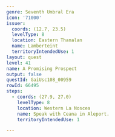 ```yaml
---
genre: Seventh Umbral Era
icon: '71000'
issuer:
  coords: (12.7, 23.5)
  levelType: 8
  location: Eastern Thanalan
  name: Lamberteint
  territoryIntendedUse: 1
layout: quest
level: 41
name: A Promising Prospect
output: false
questId: GaiUsc108_00959
rowId: 66495
steps:
  - coords: (27.9, 27.0)
    levelType: 8
    location: Western La Noscea
    name: Speak with Ceana in Aleport.
    territoryIntendedUse: 1

---
```

